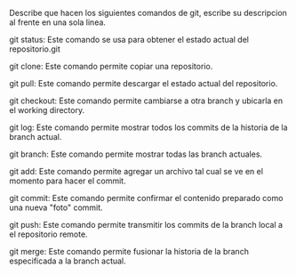 Describe que hacen los siguientes comandos de git, escribe su descripcion al frente en una sola linea.

git status: Este comando se usa para obtener el estado actual del repositorio.git

git clone: Este comando permite copiar una repositorio.

git pull: Este comando permite descargar el estado actual del repositorio.

git checkout: Este comando permite cambiarse a otra branch y ubicarla en el working directory.

git log: Este comando permite mostrar todos los commits de la historia de la branch actual.

git branch: Este comando permite mostrar todas las branch actuales.

git add: Este comando permite agregar un archivo tal cual se ve en el momento para hacer el commit.

git commit: Este comando permite confirmar el contenido preparado como una nueva "foto" commit.

git push: Este comando permite transmitir los commits de la branch local a el repositorio remote.

git merge: Este comando permite fusionar la historia de la branch especificada a la branch actual.